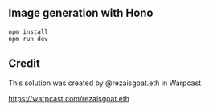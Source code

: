 ## Image generation with Hono

```
npm install
npm run dev
```

## Credit

This solution was created by @rezaisgoat.eth in Warpcast

https://warpcast.com/rezaisgoat.eth
